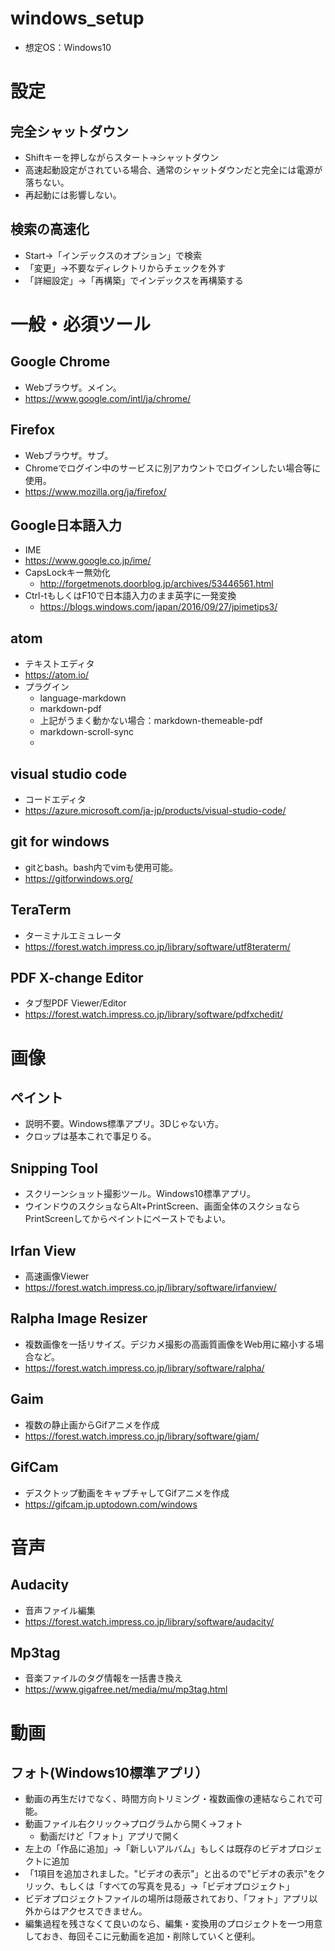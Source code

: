 # windows_setup
- 想定OS：Windows10

# 設定

## 完全シャットダウン
- Shiftキーを押しながらスタート→シャットダウン
- 高速起動設定がされている場合、通常のシャットダウンだと完全には電源が落ちない。
- 再起動には影響しない。


## 検索の高速化
- Start→「インデックスのオプション」で検索
- 「変更」→不要なディレクトリからチェックを外す
- 「詳細設定」→「再構築」でインデックスを再構築する

# 一般・必須ツール

## Google Chrome
- Webブラウザ。メイン。
- https://www.google.com/intl/ja/chrome/

## Firefox
- Webブラウザ。サブ。
- Chromeでログイン中のサービスに別アカウントでログインしたい場合等に使用。
- https://www.mozilla.org/ja/firefox/

## Google日本語入力
- IME
- https://www.google.co.jp/ime/
- CapsLockキー無効化
  - http://forgetmenots.doorblog.jp/archives/53446561.html
- Ctrl-tもしくはF10で日本語入力のまま英字に一発変換
  - https://blogs.windows.com/japan/2016/09/27/jpimetips3/

## atom
- テキストエディタ
- https://atom.io/
- プラグイン
  - language-markdown
  - markdown-pdf
  - 上記がうまく動かない場合：markdown-themeable-pdf
  - markdown-scroll-sync
  - 

## visual studio code
- コードエディタ
- https://azure.microsoft.com/ja-jp/products/visual-studio-code/

## git for windows
- gitとbash。bash内でvimも使用可能。
- https://gitforwindows.org/

## TeraTerm
- ターミナルエミュレータ
- https://forest.watch.impress.co.jp/library/software/utf8teraterm/

## PDF X-change Editor
- タブ型PDF Viewer/Editor
- https://forest.watch.impress.co.jp/library/software/pdfxchedit/

# 画像

## ペイント
- 説明不要。Windows標準アプリ。3Dじゃない方。
- クロップは基本これで事足りる。

## Snipping Tool
- スクリーンショット撮影ツール。Windows10標準アプリ。
- ウインドウのスクショならAlt+PrintScreen、画面全体のスクショならPrintScreenしてからペイントにペーストでもよい。

## Irfan View
- 高速画像Viewer
- https://forest.watch.impress.co.jp/library/software/irfanview/

## Ralpha Image Resizer
- 複数画像を一括リサイズ。デジカメ撮影の高画質画像をWeb用に縮小する場合など。
- https://forest.watch.impress.co.jp/library/software/ralpha/

## Gaim
- 複数の静止画からGifアニメを作成
- https://forest.watch.impress.co.jp/library/software/giam/

## GifCam
- デスクトップ動画をキャプチャしてGifアニメを作成
- https://gifcam.jp.uptodown.com/windows

# 音声

## Audacity
- 音声ファイル編集
- https://forest.watch.impress.co.jp/library/software/audacity/

## Mp3tag
- 音楽ファイルのタグ情報を一括書き換え
- https://www.gigafree.net/media/mu/mp3tag.html

# 動画

## フォト(Windows10標準アプリ）
- 動画の再生だけでなく、時間方向トリミング・複数画像の連結ならこれで可能。
- 動画ファイル右クリック→プログラムから開く→フォト
  - 動画だけど「フォト」アプリで開く
- 左上の「作品に追加」→「新しいアルバム」もしくは既存のビデオプロジェクトに追加
- 「1項目を追加されました。"ビデオの表示"」と出るので"ビデオの表示"をクリック、もしくは「すべての写真を見る」→「ビデオプロジェクト」
- ビデオプロジェクトファイルの場所は隠蔽されており、「フォト」アプリ以外からはアクセスできません。
- 編集過程を残さなくて良いのなら、編集・変換用のプロジェクトを一つ用意しておき、毎回そこに元動画を追加・削除していくと便利。
